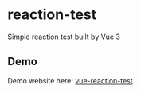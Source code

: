 # reaction-test
Simple reaction test built by Vue 3

## Demo
Demo website here: [vue-reaction-test](https://vue-reaction-test.netlify.app/)



